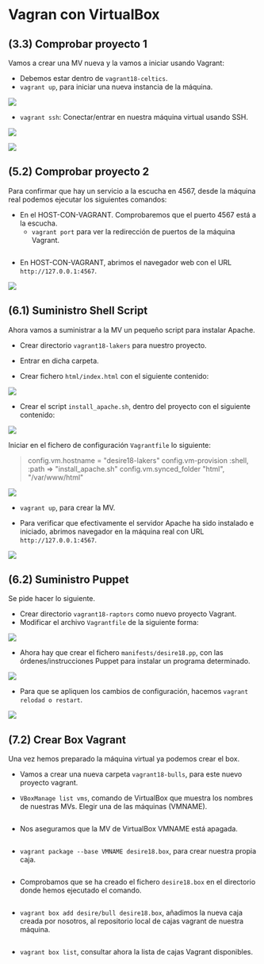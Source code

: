 # Vagran con VirtualBox

## (3.3) Comprobar proyecto 1
Vamos a crear una MV nueva y la vamos a iniciar usando Vagrant:
- Debemos estar dentro de `vagrant18-celtics`.
- `vagrant up`, para iniciar una nueva instancia de la máquina.

![](./images/1.png)

- `vagrant ssh`: Conectar/entrar en nuestra máquina virtual usando SSH.

![](./images/2.png)

![](./images/3.png)

## (5.2) Comprobar proyecto 2
Para confirmar que hay un servicio a la escucha en 4567, desde la máquina real podemos ejecutar los siguientes comandos:

- En el HOST-CON-VAGRANT. Comprobaremos que el puerto 4567 está a la escucha.
  - `vagrant port` para ver la redirección de puertos de la máquina Vagrant.

![]()


  - En HOST-CON-VAGRANT, abrimos el navegador web con el URL `http://127.0.0.1:4567`.

![](./images/6.png)

## (6.1) Suministro Shell Script
Ahora vamos a suministrar a la MV un pequeño script para instalar Apache.
- Crear directorio `vagrant18-lakers` para nuestro proyecto.

- Entrar en dicha carpeta.

- Crear fichero `html/index.html` con el siguiente contenido:

![](./images/7.png)

- Crear el script `install_apache.sh`, dentro del proyecto con el siguiente contenido:

![](./images/8.png)

Iniciar en el fichero de configuración `Vagrantfile` lo siguiente:

> config.vm.hostname = "desire18-lakers"
  config.vm-provision :shell, :path => "install_apache.sh"
  config.vm.synced_folder "html", "/var/www/html"

![](./images/9.png)

- `vagrant up`, para crear la MV.


- Para verificar que efectivamente el servidor Apache ha sido instalado e iniciado, abrimos navegador en la máquina real con URL `http://127.0.0.1:4567`.

![](./images/10.png)


## (6.2) Suministro Puppet

Se pide hacer lo siguiente.

- Crear directorio `vagrant18-raptors` como nuevo proyecto Vagrant.
- Modificar el archivo `Vagrantfile` de la siguiente forma:

![](./images/11.png)

- Ahora hay que crear el fichero `manifests/desire18.pp`, con las órdenes/instrucciones Puppet para instalar un programa determinado.

![](./images/12.png)


- Para que se apliquen los cambios de configuración, hacemos `vagrant relodad o restart`.

![](./images/13.png)



## (7.2) Crear Box Vagrant

Una vez hemos preparado la máquina virtual ya podemos crear el box.

- Vamos a crear una nueva carpeta `vagrant18-bulls`, para este nuevo proyecto vagrant.

- `VBoxManage list vms`, comando de VirtualBox que muestra los nombres de nuestras MVs. Elegir una de las máquinas (VMNAME).

![]()

- Nos aseguramos que la MV de VirtualBox VMNAME está apagada.

![]()

- `vagrant package --base VMNAME desire18.box`, para crear nuestra propia caja.

![]()

- Comprobamos que se ha creado el fichero `desire18.box` en el directorio donde hemos ejecutado el comando.

![]()

- `vagrant box add desire/bull desire18.box`, añadimos la nueva caja creada por nosotros, al repositorio local de cajas vagrant de nuestra máquina.

![]()

- `vagrant box list`, consultar ahora la lista de cajas Vagrant disponibles.

![]()

